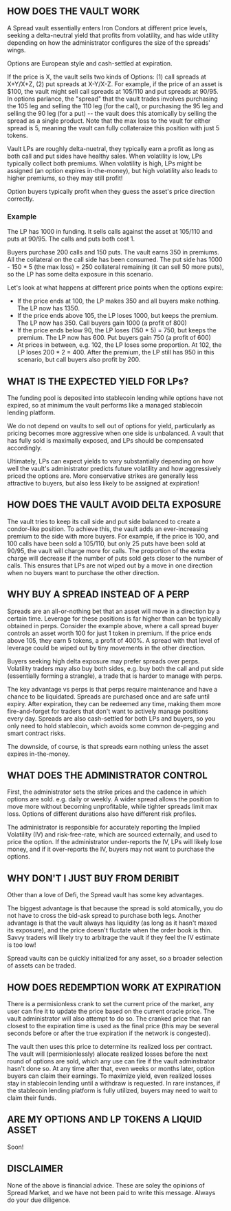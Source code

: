 ## HOW DOES THE VAULT WORK

A Spread vault essentially enters Iron Condors at different price levels, seeking a delta-neutral yield that profits from volatility, and has wide utility depending on how the administrator configures the size of the spreads' wings.

Options are European style and cash-settled at expiration.

If the price is X, the vault sells two kinds of Options: (1) call spreads at X+Y/X+Z, (2) put
spreads at X-Y/X-Z. For example, if the price of an asset is $100, the vault might sell call spreads
at 105/110 and put spreads at 90/95. In options parlance, the "spread" that the vault trades involves purchasing the 105 leg and selling the 110
leg (for the call), or purchasing the 95 leg and selling the 90 leg (for a put) -- the vault does
this atomically by selling the spread as a single product. Note that the max loss to the vault for
either spread is 5, meaning the vault can fully collateraize this position with just 5 tokens.

Vault LPs are roughly delta-nuetral, they typically earn a profit as long as both call and put sides have
healthy sales. When volatility is low, LPs typically collect both premiums. When volatility is high, LPs
might be assigned (an option expires in-the-money), but high volatility also leads to higher premiums, so they may still profit!

Option buyers typically profit when they guess the asset's price direction correctly.

### Example

The LP has 1000 in funding. It sells calls against the asset at 105/110 and puts at 90/95. The calls and puts both cost 1.

Buyers purchase 200 calls and 150 puts. The vault earns 350 in premiums. All the collateral on the call side has been consumed. The put side has 1000 - 150 \* 5 (the max loss) = 250 collateral remaining (it can sell 50 more puts), so the LP has some delta exposure in this scenario.

Let's look at what happens at different price points when the options expire:

- If the price ends at 100, the LP makes 350 and all buyers make nothing. The LP now has 1350.
- If the price ends above 105, the LP loses 1000, but keeps the premium. The LP now has 350. Call buyers gain 1000 (a profit of 800)
- If the price ends below 90, the LP loses (150 \* 5) = 750, but keeps the premium. The LP now has 600. Put buyers gain 750 (a profit of 600)
- At prices in between, e.g. 102, the LP loses some proportion. At 102, the LP loses 200 \* 2 = 400. After the premium, the LP still has 950 in this scenario, but call buyers also profit by 200.

## WHAT IS THE EXPECTED YIELD FOR LPs?

The funding pool is deposited into stablecoin lending while options have not expired, so at minimum the vault performs like a managed stablecoin lending platform. 

We do not depend on vaults to sell out of options for yield, particularly as pricing becomes more aggressive when one side is unbalanced. A vault that has fully sold is maximally exposed, and LPs should be compensated accordingly. 

Ultimately, LPs can expect yields to vary substantially depending on how well the vault's administrator predicts future volatility and how aggressively priced the options are. More conservative strikes are generally less attractive to buyers, but also less likely to be assigned at expiration!


## HOW DOES THE VAULT AVOID DELTA EXPOSURE

The vault tries to keep its call side and put side balanced to create a condor-like position. To achieve this, the vault adds an ever-increasing premium to the side with more buyers. For example, if the price is 100, and 100 calls have been sold a 105/110, but only 25 puts have been sold at 90/95, the vault will charge more for calls. The proportion of the extra charge will decrease if the number of puts sold gets closer to the number of calls. This ensures that LPs are not wiped out by a move in one direction when no buyers want to purchase the other direction.

## WHY BUY A SPREAD INSTEAD OF A PERP

Spreads are an all-or-nothing bet that an asset will move in a direction by a certain time. Leverage for these positions is far higher than can be typically obtained in perps. Consider the example above, where a call spread buyer controls an asset worth 100 for just 1 token in premium. If the price ends above 105, they earn 5 tokens, a profit of 400\%. A spread with that level of leverage could be wiped out by tiny movements in the other direction.

Buyers seeking high delta exposure may prefer spreads over perps. Volatility traders may also buy both sides, e.g. buy both the call and put side (essentially forming a strangle), a trade that is harder to manage with perps.

The key advantage vs perps is that perps require maintenance and have a chance to be liquidated. Spreads are purchased once and are safe until expiry. After expiration, they can be redeemed any time, making them more fire-and-forget for traders that don't want to actively manage positions every day. Spreads are also cash-settled for both LPs and buyers, so you only need to hold stablecoin, which avoids some common de-pegging and smart contract risks.

The downside, of course, is that spreads earn nothing unless the asset expires in-the-money.

## WHAT DOES THE ADMINISTRATOR CONTROL

First, the administrator sets the strike prices and the cadence in which options are sold. e.g. daily or weekly. A wider spread allows the position to move more without becoming unprofitable, while tighter spreads limit max loss. Options of different durations also have different risk profiles.

The administrator is responsible for accurately reporting the Implied Volatility (IV) and risk-free-rate, which are sourced externally, and used to price the option. If the administrator under-reports the IV, LPs will likely lose money, and if it over-reports the IV, buyers may not want to purchase the options.

## WHY DON'T I JUST BUY FROM DERIBIT

Other than a love of Defi, the Spread vault has some key advantages. 

The biggest advantage is that because the spread is sold atomically, you do not have to cross the bid-ask spread to purchase both legs. Another advantage is that the vault always has liquidity (as long as it hasn't maxed its exposure), and the price doesn't fluctate when the order book is thin. Savvy traders will likely try to arbitrage the vault if they feel the IV estimate is too low!

Spread vaults can be quickly initialized for any asset, so a broader selection of assets can be traded.

## HOW DOES REDEMPTION WORK AT EXPIRATION

There is a permisionless crank to set the current price of the market, any user can fire it to update the price based on the current oracle price. The vault administrator will also attempt to do so. The cranked price that ran closest to the expiration time is used as the final price (this may be several seconds before or after the true expiration if the network is congested). 

The vault then uses this price to determine its realized loss per contract. The vault will (permisionlessly) allocate realized losses before the next round of options are sold, which any use can fire if the vault adminstrator hasn't done so. At any time after that, even weeks or months later, option buyers can claim their earnings. To maximize yield, even realized losses stay in stablecoin lending until a withdraw is requested. In rare instances, if the stablecoin lending platform is fully utilized, buyers may need to wait to claim their funds.

## ARE MY OPTIONS AND LP TOKENS A LIQUID ASSET

Soon!

## DISCLAIMER

None of the above is financial advice. These are soley the opinions of Spread Market, and we have not been paid to write this message. Always do your due diligence.
